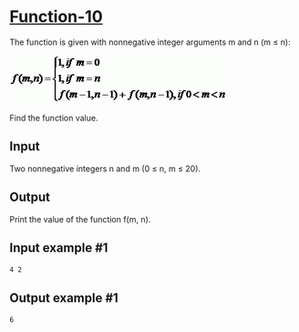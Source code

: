 # [Function-10](https://www.e-olymp.com/en/problems/2999)

The function is given with nonnegative integer arguments m and n (m ≤ n):

![prb2999.gif](f4230cc0b5f34e3ee308664c924b0ad7.gif)

Find the function value.

## Input
Two nonnegative integers n and m (0 ≤ n, m ≤ 20).

## Output
Print the value of the function f(m, n).

## Input example #1
```
4 2
```

## Output example #1
```
6
```

